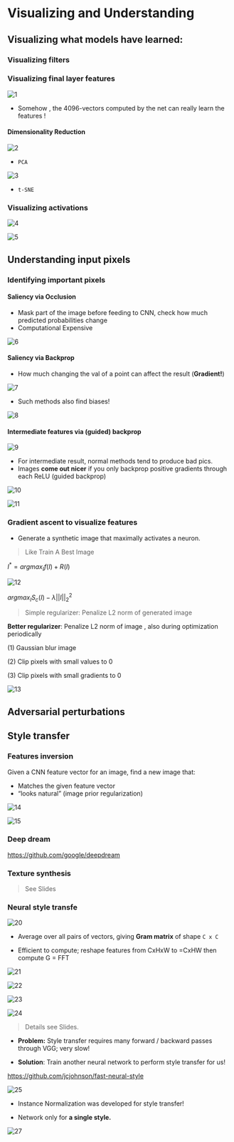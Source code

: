 # Visualizing and Understanding

## **Visualizing what models have learned:**

### Visualizing filters

### Visualizing final layer features

![1](1.png)

* Somehow , the 4096-vectors computed by the net can really learn the features !

#### Dimensionality Reduction

![2](2.png)

* `PCA`

![3](3.png)

* `t-SNE`

### Visualizing activations

![4](4.png)

![5](5.png)

## Understanding input pixels

### Identifying important pixels

#### Saliency via Occlusion

* Mask part of the image before feeding to CNN, check how much predicted probabilities change
* Computational Expensive

![6](6.png)

#### Saliency via Backprop

* How much changing the val of a point can affect the result (**Gradient!**)

![7](7.png)

* Such methods also find biases!

![8](8.png)

#### Intermediate features via (guided) backprop

![9](9.png)

* For intermediate result, normal methods tend to produce bad pics.
* Images **come out nicer** if you only backprop positive gradients through each ReLU (guided backprop)

![10](10.png)

![11](11.png)

### Gradient ascent to visualize features

* Generate a synthetic image that maximally activates a neuron.

> Like Train A Best Image

$I^* = argmax_I f(I)+R(I)$

![12](12.png)

$argmax_IS_c(I)-\lambda||I||_2^2$

> Simple regularizer: Penalize L2 norm of generated image

**Better regularizer**: Penalize L2 norm of image , also during optimization periodically

(1) Gaussian blur image

(2) Clip pixels with small values to 0 

(3) Clip pixels with small gradients to 0

![13](13.png)

## Adversarial perturbations

## Style transfer

### Features inversion

Given a CNN feature vector for an image, find a new image that:

-  Matches the given feature vector
-   “looks natural” (image prior regularization)

![14](14.png)

![15](15.png)

### Deep dream

https://github.com/google/deepdream

### Texture synthesis

> See Slides

### Neural style transfe

![20](20.png)

* Average over all pairs of vectors, giving **Gram matrix** of shape `C x C`

* Efficient to compute; reshape features from CxHxW to =CxHW then compute G = FFT

![21](21.png)

![22](22.png)

![23](23.png)

![24](24.png)

> Details see Slides.

* **Problem:** Style transfer requires many forward / backward passes through VGG; very slow!

* **Solution**: Train another neural network to perform style transfer for us!

https://github.com/jcjohnson/fast-neural-style

![25](25.png)

* Instance Normalization was developed for style transfer!

* Network only for **a single style.**

![27](27.png)



